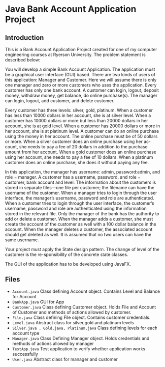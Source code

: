 # Java Bank Account Application Project 

## Introduction

This is a Bank Account Application Project created for one of my computer engineering courses at Ryerson 
University.
The problem statement is described below:

You will develop a simple Bank Account Application. The application must be a graphical user interface (GUI) based. 
There are two kinds of users of this application: Manager and Customer. Here we will assume there is only one manager 
and zero or more customers who uses the application. Every customer has only one bank account. A customer can login, 
logout, deposit money, withdraw money, get balance, do online purchase(s). The manager  can login, logout, add customer,
and delete customer.
 
Every customer has three levels: silver, gold, platinum. When a customer has less than 10000 dollars in her account,
she is at silver level. When a customer has 10000 dollars or more but less than 20000 dollars in her account,
she is at gold level. When a customer has 20000 dollars or more in her account, she is at platinum level. A customer
can do an online purchase using the money in her account. The online purchase must be of 50 dollars or more. When a
silver customer does an online purchase using her ac-count, she needs to pay a fee of 20 dollars in addition to 
the purchase amount from her account. When a gold customer does an online purchase using her account, she needs 
 to pay a fee of 10 dollars. When a platinum customer does an online purchase, she does it without paying any fee.
 
In this application, the manager has username: admin, password:admin, and role = manager.  A customer has a username,
 password, and role = customer, bank account and level. The information about the customers is stored in separate 
 files—one file per customer; the filename can have the username of the customer. When a manager tries to login 
 through the user interface, the manager’s username, password and role are authenticated. When a customer tries 
 to login through the user interface, the customer’s username, password and role are authenticated using the 
 information stored in the relevant file. Only the manager of the bank has the authority to add or delete a customer. 
 When the manager adds a customer, she must create the account of the customer as well with a 100 dollar balance in 
 the account. When the manager deletes a customer, the associated account should get deleted as well. It is assumed
 that no two users can have the same username.
 
Your project must apply the State design pattern. The change of level of the customer is the re-sponsibility of the concrete state classes.

The GUI of the application has to be developed using JavaFX.

## Files

* `Account.java` Class defining Account object. Contains Level and Balance for Account
* `BankApp.java` GUI for App
* `Customer.java` Class defining Customer object. Holds File and Account of Customer and methods of actions allowed by customer.
* `File.java` Class defining File object. Contains customer credentials.
* `Level.java` Abstract class for silver,gold and platinum levels
* `Silver.java , Gold.java, Platinum.java` Class defining levels for each account type
* `Manager.java` Class Defining Manager object. Holds credentials and methods of actions allowed by manager
* `TestApp.java` Test application to verify whether application works successfully
* `User.java` Abstract class for manager and customer



